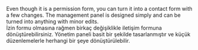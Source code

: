Even though it is a permission form, you can turn it into a contact form with a few changes. The management panel is designed simply and can be turned into anything with minor edits.<br>
İzin formu olmasına rağmen birkaç değişiklikle iletişim formuna dönüştürebilirsiniz. Yönetim paneli basit bir şekilde tasarlanmıştır ve küçük düzenlemelerle herhangi bir şeye dönüştürülebilir.
 
